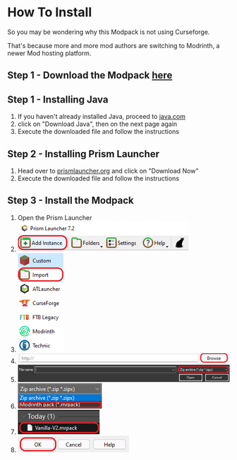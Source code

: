 # How To Install

So you may be wondering why this Modpack is not using Curseforge.

That's because more and more mod authors are switching to Modrinth, a newer Mod hosting platform.

## Step 1 - Download the Modpack [here](https://files.catbox.moe/xwshd1.mrpack)

## Step 1 - Installing Java

1. If you haven't already installed Java, proceed to [java.com](https://java.com)
2. click on "Download Java", then on the next page again
3. Execute the downloaded file and follow the instructions

## Step 2 - Installing Prism Launcher

1. Head over to [prismlauncher.org](https://prismlauncher.org) and click on "Download Now"
2. Execute the downloaded file and follow the instructions

## Step 3 - Install the Modpack

1. Open the Prism Launcher
2. ![](<.gitbook/assets/tempsnip (1).png>)
3. ![](<.gitbook/assets/tempsnip (2).png>)
4. ![](<.gitbook/assets/tempsnip (3).png>)
5. ![](<.gitbook/assets/tempsnip (4).png>)
6. ![](<.gitbook/assets/tempsnip (5).png>)
7. ![](<.gitbook/assets/tempsnip (6).png>)
8. ![](<.gitbook/assets/tempsnip (8).png>)
